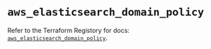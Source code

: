 # `aws_elasticsearch_domain_policy`

Refer to the Terraform Registory for docs: [`aws_elasticsearch_domain_policy`](https://www.terraform.io/docs/providers/aws/r/elasticsearch_domain_policy).
